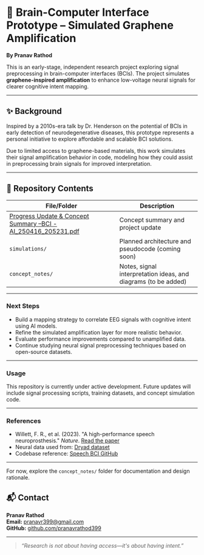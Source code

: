 # 🧠 Brain-Computer Interface Prototype – Simulated Graphene Amplification  
**By Pranav Rathod**

This is an early-stage, independent research project exploring signal preprocessing in brain-computer interfaces (BCIs). The project simulates **graphene-inspired amplification** to enhance low-voltage neural signals for clearer cognitive intent mapping.

---

## ✨ Background  
Inspired by a 2010s-era talk by Dr. Henderson on the potential of BCIs in early detection of neurodegenerative diseases, this prototype represents a personal initiative to explore affordable and scalable BCI solutions.

Due to limited access to graphene-based materials, this work simulates their signal amplification behavior in code, modeling how they could assist in preprocessing brain signals for improved interpretation.

---

## 📁 Repository Contents

| File/Folder | Description |
|-------------|-------------|
| [Progress Update & Concept Summary –BCI -AI_250416_205231.pdf](https://github.com/PranavRathod399/BCI_graphene_prototype/raw/main/Progress%20Update%20%26%20Concept%20Summary%20%E2%80%93BCI%20-AI_250416_205231.pdf) | Concept summary and project update |
| `simulations/` | Planned architecture and pseudocode (coming soon) |
| `concept_notes/` | Notes, signal interpretation ideas, and diagrams (to be added) |

---

### Next Steps

- Build a mapping strategy to correlate EEG signals with cognitive intent using AI models.
- Refine the simulated amplification layer for more realistic behavior.
- Evaluate performance improvements compared to unamplified data.
- Continue studying neural signal preprocessing techniques based on open-source datasets.  

---
### Usage
This repository is currently under active development. Future updates will include signal processing scripts, training datasets, and concept simulation code.

---
### References

- Willett, F. R., et al. (2023). "A high-performance speech neuroprosthesis." *Nature*. [Read the paper](https://www.nature.com/articles/s41586-023-06502-7)
- Neural data used from: [Dryad dataset](https://doi.org/10.5061/dryad.x69p8czpq)
- Codebase reference: [Speech BCI GitHub](https://github.com/fwillett/speechBCI)
---
For now, explore the `concept_notes/` folder for documentation and design rationale.
## 📬 Contact  
**Pranav Rathod**  
**Email:** [pranavr399@gmail.com](mailto:pranavr399@gmail.com)  
**GitHub:** [github.com/pranavrathod399](https://github.com/pranavrathod399)

---

> *“Research is not about having access—it's about having intent.”*
